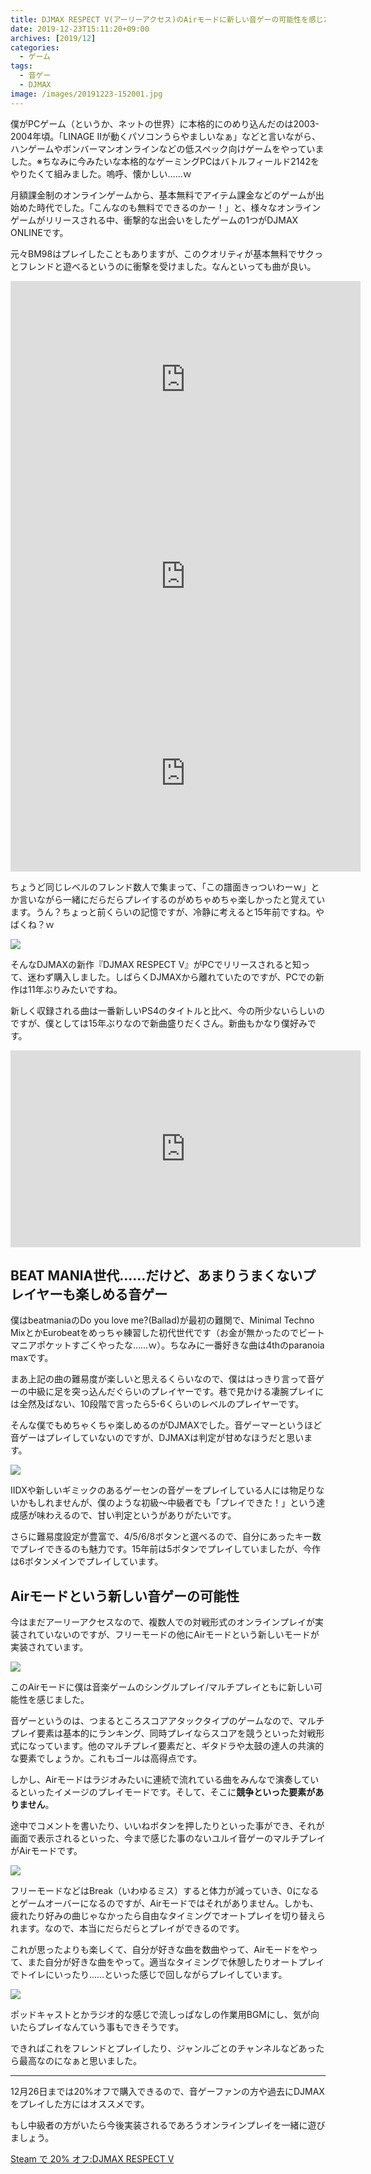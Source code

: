 ```yaml
---
title: DJMAX RESPECT V(アーリーアクセス)のAirモードに新しい音ゲーの可能性を感じた
date: 2019-12-23T15:11:20+09:00
archives: [2019/12]
categories:
  - ゲーム
tags:
  - 音ゲー
  - DJMAX
image: /images/20191223-152001.jpg
---
```

僕がPCゲーム（というか、ネットの世界）に本格的にのめり込んだのは2003-2004年頃。「LINAGE IIが動くパソコンうらやましいなぁ」などと言いながら、ハンゲームやボンバーマンオンラインなどの低スペック向けゲームをやっていました。※ちなみに今みたいな本格的なゲーミングPCはバトルフィールド2142をやりたくて組みました。嗚呼、懐かしい……ｗ

<!--more-->

月額課金制のオンラインゲームから、基本無料でアイテム課金などのゲームが出始めた時代でした。「こんなのも無料でできるのかー！」と、様々なオンラインゲームがリリースされる中、衝撃的な出会いをしたゲームの1つがDJMAX ONLINEです。

元々BM98はプレイしたこともありますが、このクオリティが基本無料でサクっとフレンドと遊べるというのに衝撃を受けました。なんといっても曲が良い。

<iframe width="560" height="315" src="https://www.youtube.com/embed/ghLCHAHv-VY" frameborder="0" allow="accelerometer; autoplay; encrypted-media; gyroscope; picture-in-picture" allowfullscreen></iframe>

<iframe width="560" height="315" src="https://www.youtube.com/embed/Kj3Q91HGAhU" frameborder="0" allow="accelerometer; autoplay; encrypted-media; gyroscope; picture-in-picture" allowfullscreen></iframe>

<iframe width="560" height="315" src="https://www.youtube.com/embed/geMQTWSRlo4" frameborder="0" allow="accelerometer; autoplay; encrypted-media; gyroscope; picture-in-picture" allowfullscreen></iframe>

ちょうど同じレベルのフレンド数人で集まって、「この譜面きっついわーｗ」とか言いながら一緒にだらだらプレイするのがめちゃめちゃ楽しかったと覚えています。うん？ちょっと前くらいの記憶ですが、冷静に考えると15年前ですね。やばくね？ｗ

![](/images/006_o.jpg)

そんなDJMAXの新作『DJMAX RESPECT V』がPCでリリースされると知って、迷わず購入しました。しばらくDJMAXから離れていたのですが、PCでの新作は11年ぶりみたいですね。

新しく収録される曲は一番新しいPS4のタイトルと比べ、今の所少ないらしいのですが、僕としては15年ぶりなので新曲盛りだくさん。新曲もかなり僕好みです。

<iframe width="560" height="315" src="https://www.youtube.com/embed/QSFeCkvJMJg" frameborder="0" allow="accelerometer; autoplay; encrypted-media; gyroscope; picture-in-picture" allowfullscreen></iframe>

## BEAT MANIA世代……だけど、あまりうまくないプレイヤーも楽しめる音ゲー

僕はbeatmaniaのDo you love me?(Ballad)が最初の難関で、Minimal Techno MixとかEurobeatをめっちゃ練習した初代世代です（お金が無かったのでビートマニアポケットすごくやったな……ｗ）。ちなみに一番好きな曲は4thのparanoia maxです。

まあ上記の曲の難易度が楽しいと思えるくらいなので、僕ははっきり言って音ゲーの中級に足を突っ込んだぐらいのプレイヤーです。巷で見かける凄腕プレイには全然及ばない、10段階で言ったら5-6くらいのレベルのプレイヤーです。

そんな僕でもめちゃくちゃ楽しめるのがDJMAXでした。音ゲーマーというほど音ゲーはプレイしていないのですが、DJMAXは判定が甘めなほうだと思います。

![](/images/20191223-152726.jpg)

IIDXや新しいギミックのあるゲーセンの音ゲーをプレイしている人には物足りないかもしれませんが、僕のような初級〜中級者でも「プレイできた！」という達成感が味わえるので、甘い判定というがありがたいです。

さらに難易度設定が豊富で、4/5/6/8ボタンと選べるので、自分にあったキー数でプレイできるのも魅力です。15年前は5ボタンでプレイしていましたが、今作は6ボタンメインでプレイしています。

## Airモードという新しい音ゲーの可能性

今はまだアーリーアクセスなので、複数人での対戦形式のオンラインプレイが実装されていないのですが、フリーモードの他にAirモードという新しいモードが実装されています。

![](/images/d10988-403-675735-8.jpg)

このAirモードに僕は音楽ゲームのシングルプレイ/マルチプレイともに新しい可能性を感じました。

音ゲーというのは、つまるところスコアアタックタイプのゲームなので、マルチプレイ要素は基本的にランキング、同時プレイならスコアを競うといった対戦形式になっています。他のマルチプレイ要素だと、ギタドラや太鼓の達人の共演的な要素でしょうか。これもゴールは高得点です。

しかし、Airモードはラジオみたいに連続で流れている曲をみんなで演奏しているといったイメージのプレイモードです。そして、そこに**競争といった要素がありません**。

途中でコメントを書いたり、いいねボタンを押したりといった事ができ、それが画面で表示されるといった、今まで感じた事のないユルイ音ゲーのマルチプレイがAirモードです。

![](/images/d10988-403-650651-9.jpg)

フリーモードなどはBreak（いわゆるミス）すると体力が減っていき、0になるとゲームオーバーになるのですが、Airモードではそれがありません。しかも、疲れたり好みの曲じゃなかったら自由なタイミングでオートプレイを切り替えられます。なので、本当にだらだらとプレイができるのです。

これが思ったよりも楽しくて、自分が好きな曲を数曲やって、Airモードをやって、また自分が好きな曲をやって。適当なタイミングで休憩したりオートプレイでトイレにいったり……といった感じで回しながらプレイしています。

![](/images/20191223-154944.jpg)

ポッドキャストとかラジオ的な感じで流しっぱなしの作業用BGMにし、気が向いたらプレイなんていう事もできそうです。

できればこれをフレンドとプレイしたり、ジャンルごとのチャンネルなどあったら最高なのになぁと思いました。

---

12月26日までは20%オフで購入できるので、音ゲーファンの方や過去にDJMAXをプレイした方にはオススメです。

もし中級者の方がいたら今後実装されるであろうオンラインプレイを一緒に遊びましょう。

[Steam で 20% オフ:DJMAX RESPECT V](https://store.steampowered.com/app/960170/DJMAX_RESPECT_V/)
